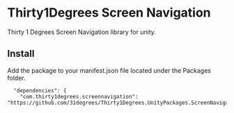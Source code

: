 # Thirty1Degrees Screen Navigation

Thirty 1 Degrees Screen Navigation library for unity.

## Install
Add the package to your manifest.json file located under the Packages folder.

```
  "dependencies": {
    "com.thirty1degrees.screennavigation": "https://github.com/31degrees/Thirty1Degrees.UnityPackages.ScreenNavigation.git#v1.0.0",
```
